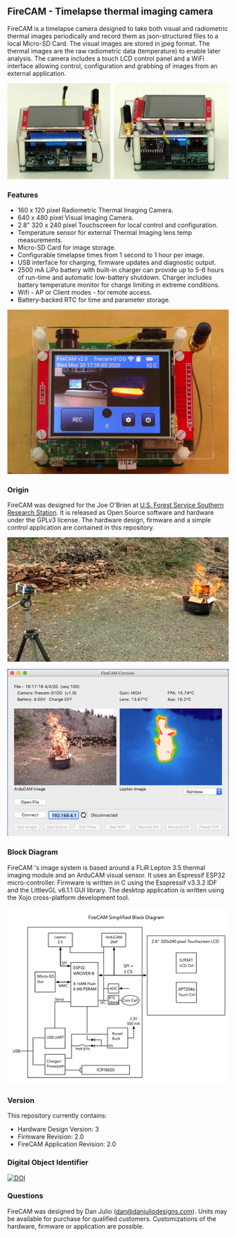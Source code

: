 ## FireCAM - Timelapse thermal imaging camera

FireCAM is a timelapse camera designed to take both visual and radiometric thermal images periodically and record them as json-structured files to a local Micro-SD Card.  The visual images are stored in jpeg format.  The thermal images are the raw radiometric data (temperature) to enable later analysis.  The camera includes a touch LCD control panel and a WiFi interface allowing control, configuration and grabbing of images from an external application.

![FireCAM Rev 3 Hardware](pictures/fire_cam_rev3.png)

### Features
* 160 x 120 pixel Radiometric Thermal Imaging Camera.
* 640 x 480 pixel Visual Imaging Camera.
* 2.8" 320 x 240 pixel Touchscreen for local control and configuration.
* Temperature sensor for external Thermal Imaging lens temp measurements.
* Micro-SD Card for image storage.
* Configurable timelapse times from 1 second to 1 hour per image.
* USB interface for charging, firmware updates and diagnostic output.
* 2500 mA LiPo battery with built-in charger can provide up to 5-6 hours of run-time and automatic low-battery shutdown.  Charger includes battery temperature monitor for charge limiting in extreme conditions.
* Wifi - AP or Client modes - for remote access.
* Battery-backed RTC for time and parameter storage.


![FireCAM Touchscreen Interface](pictures/main_screen.png)

### Origin
FireCAM was designed for the Joe O'Brien at [U.S. Forest Service Southern Research Station](https://www.srs.fs.usda.gov/).  It is released as Open Source software and hardware under the GPLv3 license.  The hardware design, firmware and a simple control application are contained in this repository.

![FireCAM in action](pictures/taking_pictures.png)

![FireCAM Application](pictures/console_from_picture.png)

### Block Diagram
FireCAM 's image system is based around a FLiR Lepton 3.5 thermal imaging module and an ArduCAM visual sensor.  It uses an Espressif ESP32 micro-controller.  Firmware is written in C using the Esspressif v3.3.2 IDF and the LittlevGL v6.1.1 GUI library.  The desktop application is written using the Xojo cross-platform development tool.

![FireCAM Block Diagram](pictures/firecam_block_diagram.png)

### Version
This repository currently contains:

* Hardware Design Version: 3
* Firmware Revision: 2.0
* FireCAM Application Revision: 2.0

### Digital Object Identifier
[![DOI](https://zenodo.org/badge/DOI/10.5281/zenodo.3935906.svg)](https://doi.org/10.5281/zenodo.3935906)


### Questions
FireCAM was designed by Dan Julio (dan@danjuliodesigns.com).  Units may be available for purchase for qualified customers.  Customizations of the hardware, firmware or application are possible.